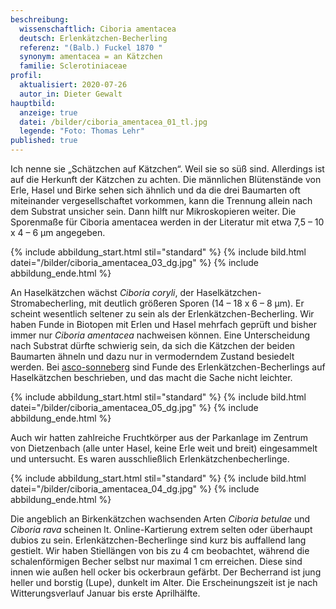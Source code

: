 ```yaml
---
beschreibung:
  wissenschaftlich: Ciboria amentacea
  deutsch: Erlenkätzchen-Becherling
  referenz: "(Balb.) Fuckel 1870 "
  synonym: amentacea = an Kätzchen
  familie: Sclerotiniaceae
profil:
  aktualisiert: 2020-07-26
  autor_in: Dieter Gewalt
hauptbild:
  anzeige: true
  datei: /bilder/ciboria_amentacea_01_tl.jpg
  legende: "Foto: Thomas Lehr"
published: true
---
```

Ich nenne sie „Schätzchen auf Kätzchen“. Weil sie so süß sind. Allerdings ist auf die Herkunft der Kätzchen zu achten. Die männlichen Blütenstände von Erle, Hasel und Birke sehen sich ähnlich und da die drei Baumarten oft miteinander vergesellschaftet vorkommen, kann die Trennung allein nach dem Substrat unsicher sein. Dann hilft nur Mikroskopieren weiter. Die Sporenmaße für Ciboria amentacea werden in der Literatur mit etwa 7,5 – 10 x 4 – 6 µm angegeben.

{% include abbildung_start.html stil="standard" %}
{% include bild.html datei="/bilder/ciboria_amentacea_03_dg.jpg" %}
{% include abbildung_ende.html %}

An Haselkätzchen wächst *Ciboria coryli*, der Haselkätzchen-Stromabecherling, mit deutlich größeren Sporen (14 – 18 x 6 – 8 µm). Er scheint wesentlich seltener zu sein als der Erlenkätzchen-Becherling. Wir haben Funde in Biotopen mit Erlen und Hasel mehrfach geprüft und bisher immer nur *Ciboria amentacea* nachweisen können. Eine Unterscheidung nach Substrat dürfte schwierig sein, da sich die Kätzchen der beiden Baumarten ähneln und dazu nur in vermoderndem Zustand besiedelt werden. Bei [asco-sonneberg](http://asco-sonneberg.de/pages/gallery/ciboria-amentaceacorylus-100328-01xs29991.php) sind Funde des Erlenkätzchen-Becherlings auf Haselkätzchen beschrieben, und das macht die Sache nicht leichter.


{% include abbildung_start.html stil="standard" %}
{% include bild.html datei="/bilder/ciboria_amentacea_05_dg.jpg" %}
{% include abbildung_ende.html %}

Auch wir hatten zahlreiche Fruchtkörper aus der Parkanlage im Zentrum von Dietzenbach (alle unter Hasel, keine Erle weit und breit) eingesammelt und untersucht. Es waren ausschließlich Erlenkätzchenbecherlinge.

{% include abbildung_start.html stil="standard" %}
{% include bild.html datei="/bilder/ciboria_amentacea_04_dg.jpg" %}
{% include abbildung_ende.html %}

Die angeblich an Birkenkätzchen wachsenden Arten *Ciboria betulae* und *Ciboria rava* scheinen lt. Online-Kartierung extrem selten oder überhaupt dubios zu sein.
Erlenkätzchen-Becherlinge sind kurz bis auffallend lang gestielt. Wir haben Stiellängen von bis zu 4 cm beobachtet, während die schalenförmigen Becher selbst nur maximal 1 cm erreichen. Diese sind innen wie außen hell ocker bis ockerbraun gefärbt. Der Becherrand ist jung heller und borstig (Lupe), dunkelt im Alter. Die Erscheinungszeit ist je nach Witterungsverlauf Januar bis erste Aprilhälfte.
